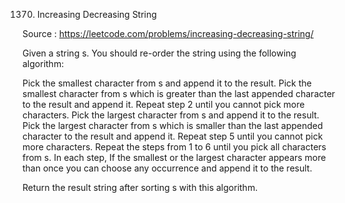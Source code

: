 1370. Increasing Decreasing String

Source : https://leetcode.com/problems/increasing-decreasing-string/

Given a string s. You should re-order the string using the following algorithm:

Pick the smallest character from s and append it to the result.
Pick the smallest character from s which is greater than the last appended character to the result and append it.
Repeat step 2 until you cannot pick more characters.
Pick the largest character from s and append it to the result.
Pick the largest character from s which is smaller than the last appended character to the result and append it.
Repeat step 5 until you cannot pick more characters.
Repeat the steps from 1 to 6 until you pick all characters from s.
In each step, If the smallest or the largest character appears more than once you can choose any occurrence and append it to the result.


Return the result string after sorting s with this algorithm.